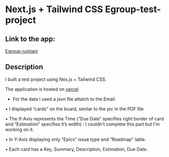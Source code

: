 # Next.js + Tailwind CSS Egroup-test-project

## Link to the app:
[Egroup-rumiani](https://egroup-rumiani.vercel.app/)

## Description
I built a test project using Nex.js + Tailwind CSS.

The application is hosted on [vercel](https://vercel.com)

- For the data I used a json file attatch to the Email.

• I displayed “cards” on the board, similar to the pic in the PDF file

• The X-Axis represents the Time (“Due Date” specifies right border of card and “Estimation” specifies it’s width) : I couldn't complete this part but I'm working on it.

• In Y-Axis displaying only  “Epics” issue type and  “Roadmap” lable. 

• Each card has a Key, Summary, Description, Estimation, Due Date.
